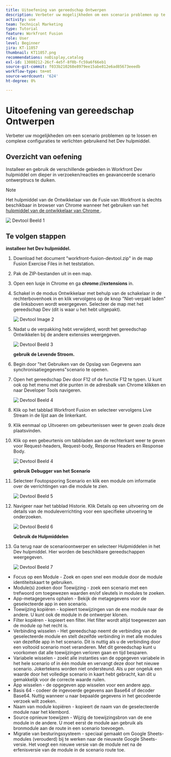 ```yaml
---
title: Uitoefening van gereedschap Ontwerpen
description: Verbeter uw mogelijkheden om een scenario problemen op te lossen en complexe configuraties te verlichten gebruikend DevTool.
activity: use
team: Technical Marketing
type: Tutorial
feature: Workfront Fusion
role: User
level: Beginner
jira: KT-11057
thumbnail: KT11057.png
recommendations: noDisplay,catalog
exl-id: 13080212-26cf-4e5f-8f0b-fc59a6f66eb1
source-git-commit: f033b210268e8979ee15abe812e6ad85673eeedb
workflow-type: tm+mt
source-wordcount: '624'
ht-degree: 0%

---
```


# Uitoefening van gereedschap Ontwerpen

Verbeter uw mogelijkheden om een scenario problemen op te lossen en complexe configuraties te verlichten gebruikend het Dev hulpmiddel.

## Overzicht van oefening

Installeer en gebruik de verschillende gebieden in Workfront Dev hulpmiddel om dieper in verzoeken/reacties en geavanceerde scenario ontwerptrucs te duiken.

>[!NOTE]
>
>Het hulpmiddel van de Ontwikkelaar van de Fusie van Workfront is slechts beschikbaar in browser van Chrome wanneer het gebruiken van het [&#x200B; hulpmiddel van de ontwikkelaar van Chrome &#x200B;](https://developer.chrome.com/docs/devtools/).

![&#x200B; Devtool Beeld 1 &#x200B;](../12-exercises/assets/devtool-walkthrough-1.png)

## Te volgen stappen

**installeer het Dev hulpmiddel.**

1. Download het document &quot;workfront-fusion-devtool.zip&quot; in de map Fusion Exercise Files in het teststation.
1. Pak de ZIP-bestanden uit in een map.
1. Open een lusje in Chrome en ga **chrome://extensions** in.
1. Schakel in de modus Ontwikkelaar met behulp van de schakelaar in de rechterbovenhoek in en klik vervolgens op de knop &quot;Niet-verpakt laden&quot; die linksboven wordt weergegeven. Selecteer de map met het gereedschap Dev (dit is waar u het hebt uitgepakt).

   ![&#x200B; Devtool Image 2 &#x200B;](../12-exercises/assets/devtool-walkthrough-2.png)

1. Nadat u de verpakking hebt verwijderd, wordt het gereedschap Ontwikkelen bij de andere extensies weergegeven.

   ![&#x200B; Devtool Beeld 3 &#x200B;](../12-exercises/assets/devtool-walkthrough-3.png)

   **gebruik de Levende Stroom.**

1. Begin door &quot;het Gebruiken van de Opslag van Gegevens aan synchronisatiegegevens&quot;scenario te openen.
1. Open het gereedschap Dev door F12 of de functie F12 te typen. U kunt ook op het menu met drie punten in de adresbalk van Chrome klikken en naar Developer Tools navigeren.

   ![&#x200B; Devtool Beeld 4 &#x200B;](../12-exercises/assets/navigate-to-devtools.png)

1. Klik op het tabblad Workfront Fusion en selecteer vervolgens Live Stream in de lijst aan de linkerkant.
1. Klik eenmaal op Uitvoeren om gebeurtenissen weer te geven zoals deze plaatsvinden.
1. Klik op een gebeurtenis om tabbladen aan de rechterkant weer te geven voor Request-headers, Request-body, Response Headers en Response Body.

   ![&#x200B; Devtool Beeld 4 &#x200B;](../12-exercises/assets/devtool-walkthrough-4.png)

   **gebruik Debugger van het Scenario**

1. Selecteer Foutopsporing Scenario en klik een module om informatie over de verrichtingen van die module te zien.

   ![&#x200B; Devtool Beeld 5 &#x200B;](../12-exercises/assets/devtool-walkthrough-5.png)

1. Navigeer naar het tabblad Historie. Klik Details op een uitvoering om de details van de moduleverrichting voor een specifieke uitvoering te onderzoeken.

   ![&#x200B; Devtool Beeld 6 &#x200B;](../12-exercises/assets/devtool-walkthrough-6.png)

   **Gebruik de Hulpmiddelen**

1. Ga terug naar de scenarioontwerper en selecteer Hulpmiddelen in het Dev hulpmiddel. Hier worden de beschikbare gereedschappen weergegeven.

   ![&#x200B; Devtool Beeld 7 &#x200B;](../12-exercises/assets/devtool-walkthrough-7.png)

+ Focus op een Module - Zoek en open snel een module door de module identiteitskaart te gebruiken.
+ Module(s) zoeken door Toewijzing - zoek een scenario met een trefwoord om toegewezen waarden en/of sleutels in modules te zoeken.
+ App-metagegevens ophalen - Bekijk de metagegevens voor de geselecteerde app in een scenario.
+ Toewijzing kopiëren - kopieert toewijzingen van de ene module naar de andere. U kunt ook de module in de ontwerper klonen.
+ Filter kopiëren - kopieert een filter. Het filter wordt altijd toegewezen aan de module op het recht is.
+ Verbinding wisselen - Het gereedschap neemt de verbinding van de geselecteerde module en stelt dezelfde verbinding in met alle modules van dezelfde app in het scenario. Dit is nuttig als u de verbinding door een voltooid scenario moet veranderen. Met dit gereedschap kunt u voorkomen dat alle toewijzingen verloren gaan en tijd besparen.
+ Variabele wisselen - zoekt alle instanties van de opgegeven variabele in het hele scenario of in één module en vervangt deze door het nieuwe scenario. Jokertekens worden niet ondersteund. Als u per ongeluk een waarde door het volledige scenario in kaart hebt gebracht, kan dit u gemakkelijk voor de correcte waarde ruilen.
+ App wisselen - de opgegeven app wisselen voor een andere app.
+ Basis 64 - codeer de ingevoerde gegevens aan Base64 of decoder Base64. Nuttig wanneer u naar bepaalde gegevens in het gecodeerde verzoek wilt zoeken.
+ Naam van module kopiëren - kopieert de naam van de geselecteerde module naar het klembord.
+ Source opnieuw toewijzen - Wijzig de toewijzingsbron van de ene module in de andere. U moet eerst de module aan gebruik als bronmodule aan de route in een scenario toevoegen.
+ Migratie van besturingssysteem - speciaal gemaakt om Google Sheets-modules (verouderd) bij te werken naar de nieuwste Google Sheets-versie. Het voegt een nieuwe versie van de module net na de erfenisversie van de module in de scenario route toe.
